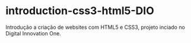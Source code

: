 # introduction-css3-html5-DIO
Introdução a criação de websites com HTML5 e CSS3, projeto inciado no Digital Innovation One.
